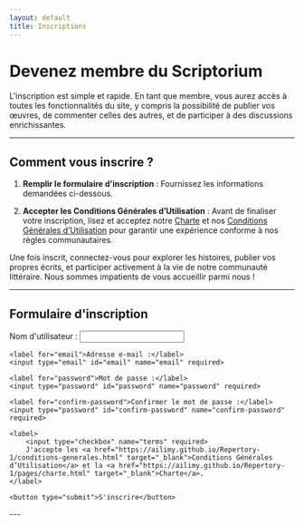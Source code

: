 ```yaml
---
layout: default
title: Inscriptions
---
```


# Devenez membre du Scriptorium

L'inscription est simple et rapide. En tant que membre, vous aurez accès à toutes les fonctionnalités du site, y compris la possibilité de publier vos œuvres, de commenter celles des autres, et de participer à des discussions enrichissantes.

---

## Comment vous inscrire ?

1. **Remplir le formulaire d'inscription** : Fournissez les informations demandées ci-dessous.

2. **Accepter les Conditions Générales d’Utilisation** : Avant de finaliser votre inscription, lisez et acceptez notre [Charte](pages/charte.md) et nos [Conditions Générales d’Utilisation](conditions-generales.md) pour garantir une expérience conforme à nos règles communautaires.

Une fois inscrit, connectez-vous pour explorer les histoires, publier vos propres écrits, et participer activement à la vie de notre communauté littéraire. Nous sommes impatients de vous accueillir parmi nous !

---

## Formulaire d'inscription

<form action="https://formspree.io/f/xanwgqnz" method="post">
    <label for="username">Nom d'utilisateur :</label>
    <input type="text" id="username" name="username" required>

    <label for="email">Adresse e-mail :</label>
    <input type="email" id="email" name="email" required>

    <label for="password">Mot de passe :</label>
    <input type="password" id="password" name="password" required>

    <label for="confirm-password">Confirmer le mot de passe :</label>
    <input type="password" id="confirm-password" name="confirm-password" required>

    <label>
        <input type="checkbox" name="terms" required>
        J'accepte les <a href="https://ailimy.github.io/Repertory-1/conditions-generales.html" target="_blank">Conditions Générales d’Utilisation</a> et la <a href="https://ailimy.github.io/Repertory-1/pages/charte.html" target="_blank">Charte</a>.
    </label>

    <button type="submit">S'inscrire</button>
</form>
---
